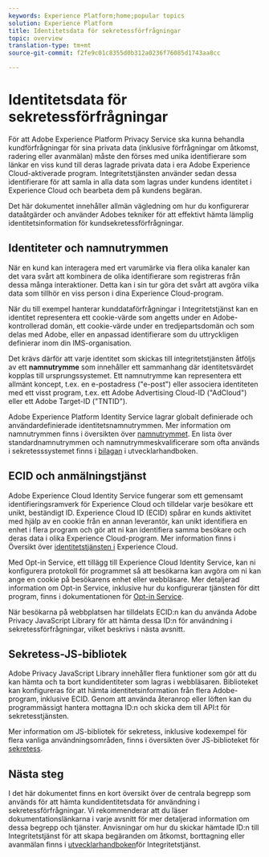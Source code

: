 ```yaml
---
keywords: Experience Platform;home;popular topics
solution: Experience Platform
title: Identitetsdata för sekretessförfrågningar
topic: overview
translation-type: tm+mt
source-git-commit: f2fe9c01c8355d0b312a0236f76085d1743aa8cc

---
```



# Identitetsdata för sekretessförfrågningar

För att Adobe Experience Platform Privacy Service ska kunna behandla kundförfrågningar för sina privata data (inklusive förfrågningar om åtkomst, radering eller avanmälan) måste den förses med unika identifierare som länkar en viss kund till deras lagrade privata data i era Adobe Experience Cloud-aktiverade program. Integritetstjänsten använder sedan dessa identifierare för att samla in alla data som lagras under kundens identitet i Experience Cloud och bearbeta dem på kundens begäran.

Det här dokumentet innehåller allmän vägledning om hur du konfigurerar dataåtgärder och använder Adobes tekniker för att effektivt hämta lämplig identitetsinformation för kundsekretessförfrågningar.

## Identiteter och namnutrymmen

När en kund kan interagera med ert varumärke via flera olika kanaler kan det vara svårt att kombinera de olika identifierare som registreras från dessa många interaktioner. Detta kan i sin tur göra det svårt att avgöra vilka data som tillhör en viss person i dina Experience Cloud-program.

När du till exempel hanterar kunddataförfrågningar i Integritetstjänst kan en identitet representera ett cookie-värde som angetts under en Adobe-kontrollerad domän, ett cookie-värde under en tredjepartsdomän och som delas med Adobe, eller en anpassad identifierare som du uttryckligen definierar inom din IMS-organisation.

Det krävs därför att varje identitet som skickas till integritetstjänsten åtföljs av ett **namnutrymme** som innehåller ett sammanhang där identitetsvärdet kopplas till ursprungssystemet. Ett namnutrymme kan representera ett allmänt koncept, t.ex. en e-postadress (&quot;e-post&quot;) eller associera identiteten med ett visst program, t.ex. ett Adobe Advertising Cloud-ID (&quot;AdCloud&quot;) eller ett Adobe Target-ID (&quot;TNTID&quot;).

Adobe Experience Platform Identity Service lagrar globalt definierade och användardefinierade identitetsnamnutrymmen. Mer information om namnutrymmen finns i översikten över [namnutrymmet](https://www.adobe.io/apis/experienceplatform/home/profile-identity-segmentation/profile-identity-segmentation-services.html#!api-specification/markdown/narrative/technical_overview/identity_namespace_overview/identity_namespace_overview.md). En lista över standardnamnutrymmen och namnutrymmeskvalificerare som ofta används i sekretesssystemet finns i [bilagan](api/appendix.md) i utvecklarhandboken.

## ECID och anmälningstjänst

Adobe Experience Cloud Identity Service fungerar som ett gemensamt identifieringsramverk för Experience Cloud och tilldelar varje besökare ett unikt, beständigt ID. Experience Cloud ID (ECID) spårar en kunds aktivitet med hjälp av en cookie från en annan leverantör, kan unikt identifiera en enhet i flera program och gör att ni kan identifiera samma besökare och deras data i olika Experience Cloud-program. Mer information finns i Översikt över [identitetstjänsten i](https://docs.adobe.com/content/help/en/id-service/using/intro/overview.html) Experience Cloud.

Med Opt-in Service, ett tillägg till Experience Cloud Identity Service, kan ni konfigurera protokoll för programmet så att besökarna kan avgöra om ni kan ange en cookie på besökarens enhet eller webbläsare. Mer detaljerad information om Opt-in Service, inklusive hur du konfigurerar tjänsten för ditt program, finns i dokumentationen för [Opt-in Service](https://docs.adobe.com/content/help/en/id-service/using/implementation/opt-in-service/optin-overview.html).

När besökarna på webbplatsen har tilldelats ECID:n kan du använda Adobe Privacy JavaScript Library för att hämta dessa ID:n för användning i sekretessförfrågningar, vilket beskrivs i nästa avsnitt.

## Sekretess-JS-bibliotek

Adobe Privacy JavaScript Library innehåller flera funktioner som gör att du kan hämta och ta bort kundidentiteter som lagras i webbläsaren. Biblioteket kan konfigureras för att hämta identitetsinformation från flera Adobe-program, inklusive ECID. Genom att använda återanrop eller löften kan du programmässigt hantera mottagna ID:n och skicka dem till API:t för sekretesstjänsten.

Mer information om JS-bibliotek för sekretess, inklusive kodexempel för flera vanliga användningsområden, finns i översikten över JS-biblioteket för [sekretess](js-library.md).

## Nästa steg

I det här dokumentet finns en kort översikt över de centrala begrepp som används för att hämta kundidentitetsdata för användning i sekretessförfrågningar. Vi rekommenderar att du läser dokumentationslänkarna i varje avsnitt för mer detaljerad information om dessa begrepp och tjänster. Anvisningar om hur du skickar hämtade ID:n till Integritetstjänst för att skapa begäranden om åtkomst, borttagning eller avanmälan finns i [utvecklarhandboken](api/getting-started.md)för Integritetstjänst.